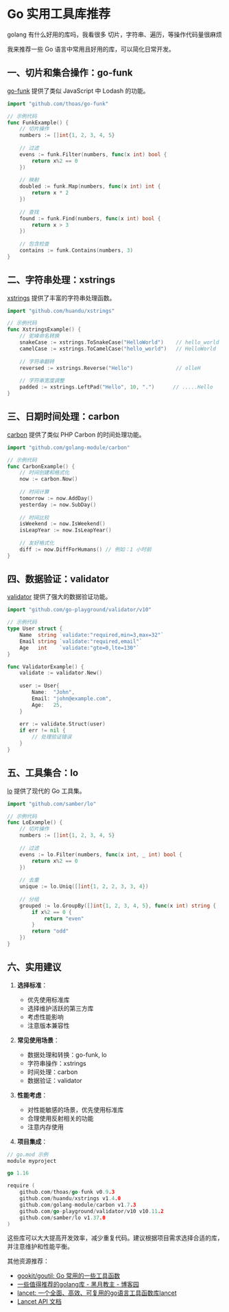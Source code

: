 # Go 实用工具库推荐

golang 有什么好用的库吗，我看很多 切片，字符串、遍历，等操作代码量很麻烦

我来推荐一些 Go 语言中常用且好用的库，可以简化日常开发。


## 一、切片和集合操作：go-funk

[go-funk](https://github.com/thoas/go-funk) 提供了类似 JavaScript 中 Lodash 的功能。

```go
import "github.com/thoas/go-funk"

// 示例代码
func FunkExample() {
    // 切片操作
    numbers := []int{1, 2, 3, 4, 5}
    
    // 过滤
    evens := funk.Filter(numbers, func(x int) bool {
        return x%2 == 0
    })
    
    // 映射
    doubled := funk.Map(numbers, func(x int) int {
        return x * 2
    })
    
    // 查找
    found := funk.Find(numbers, func(x int) bool {
        return x > 3
    })
    
    // 包含检查
    contains := funk.Contains(numbers, 3)
}
```

## 二、字符串处理：xstrings

[xstrings](https://github.com/huandu/xstrings) 提供了丰富的字符串处理函数。

```go
import "github.com/huandu/xstrings"

// 示例代码
func XstringsExample() {
    // 驼峰命名转换
    snakeCase := xstrings.ToSnakeCase("HelloWorld")    // hello_world
    camelCase := xstrings.ToCamelCase("hello_world")   // HelloWorld
    
    // 字符串翻转
    reversed := xstrings.Reverse("Hello")              // olleH
    
    // 字符串宽度调整
    padded := xstrings.LeftPad("Hello", 10, ".")      // .....Hello
}
```

## 三、日期时间处理：carbon

[carbon](https://github.com/golang-module/carbon) 提供了类似 PHP Carbon 的时间处理功能。

```go
import "github.com/golang-module/carbon"

// 示例代码
func CarbonExample() {
    // 时间创建和格式化
    now := carbon.Now()
    
    // 时间计算
    tomorrow := now.AddDay()
    yesterday := now.SubDay()
    
    // 时间比较
    isWeekend := now.IsWeekend()
    isLeapYear := now.IsLeapYear()
    
    // 友好格式化
    diff := now.DiffForHumans() // 例如：1 小时前
}
```

## 四、数据验证：validator

[validator](https://github.com/go-playground/validator) 提供了强大的数据验证功能。

```go
import "github.com/go-playground/validator/v10"

// 示例代码
type User struct {
    Name  string `validate:"required,min=3,max=32"`
    Email string `validate:"required,email"`
    Age   int    `validate:"gte=0,lte=130"`
}

func ValidatorExample() {
    validate := validator.New()
    
    user := User{
        Name:  "John",
        Email: "john@example.com",
        Age:   25,
    }
    
    err := validate.Struct(user)
    if err != nil {
        // 处理验证错误
    }
}
```

## 五、工具集合：lo

[lo](https://github.com/samber/lo) 提供了现代的 Go 工具集。

```go
import "github.com/samber/lo"

// 示例代码
func LoExample() {
    // 切片操作
    numbers := []int{1, 2, 3, 4, 5}
    
    // 过滤
    evens := lo.Filter(numbers, func(x int, _ int) bool {
        return x%2 == 0
    })
    
    // 去重
    unique := lo.Uniq([]int{1, 2, 2, 3, 3, 4})
    
    // 分组
    grouped := lo.GroupBy([]int{1, 2, 3, 4, 5}, func(x int) string {
        if x%2 == 0 {
            return "even"
        }
        return "odd"
    })
}
```

## 六、实用建议

1. **选择标准**：
   - 优先使用标准库
   - 选择维护活跃的第三方库
   - 考虑性能影响
   - 注意版本兼容性

2. **常见使用场景**：
   - 数据处理和转换：go-funk, lo
   - 字符串操作：xstrings
   - 时间处理：carbon
   - 数据验证：validator

3. **性能考虑**：
   - 对性能敏感的场景，优先使用标准库
   - 合理使用反射相关的功能
   - 注意内存使用

4. **项目集成**：
```go
// go.mod 示例
module myproject

go 1.16

require (
    github.com/thoas/go-funk v0.9.3
    github.com/huandu/xstrings v1.4.0
    github.com/golang-module/carbon v1.7.3
    github.com/go-playground/validator/v10 v10.11.2
    github.com/samber/lo v1.37.0
)
```

这些库可以大大提高开发效率，减少重复代码。建议根据项目需求选择合适的库，并注意维护和性能平衡。


其他资源推荐：

- [gookit/goutil: Go 常用的一些工具函数](https://github.com/gookit/goutil)
- [一些值得推荐的golang库 - 黑月教主 - 博客园](https://www.cnblogs.com/achillis/p/18005973)
- [lancet: 一个全面、高效、可复用的go语言工具函数库lancet](https://juejin.cn/post/7036180968050262030)
- [Lancet API 文档](https://www.golancet.cn/api/packages/algorithm.html)
